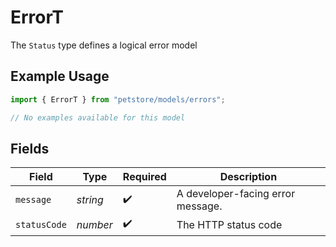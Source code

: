 # ErrorT

The `Status` type defines a logical error model

## Example Usage

```typescript
import { ErrorT } from "petstore/models/errors";

// No examples available for this model
```

## Fields

| Field                             | Type                              | Required                          | Description                       |
| --------------------------------- | --------------------------------- | --------------------------------- | --------------------------------- |
| `message`                         | *string*                          | :heavy_check_mark:                | A developer-facing error message. |
| `statusCode`                      | *number*                          | :heavy_check_mark:                | The HTTP status code              |